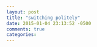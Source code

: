 ```yaml
---
layout: post
title: "switching politely"
date: 2015-01-04 23:13:52 -0500
comments: true
categories: 
---
```

